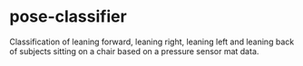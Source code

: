 # pose-classifier
Classification of leaning forward, leaning right, leaning left and leaning back of subjects sitting on a chair based on a pressure sensor mat data.
